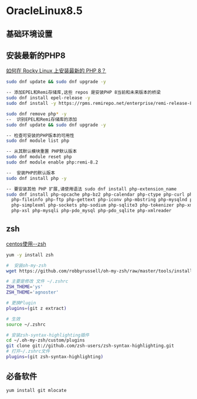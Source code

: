 # OracleLinux8.5

## 基础环境设置

## 安装最新的PHP8

[如何在 Rocky Linux 上安装最新的 PHP 8？](https://zhuanlan.zhihu.com/p/492075338)

```bash
sudo dnf update && sudo dnf upgrade -y

-- 添加EPEL和Remi存储库,这些 repos 是安装PHP 8当前和未来版本的桥梁
sudo dnf install epel-release -y
sudo dnf install -y https://rpms.remirepo.net/enterprise/remi-release-8.rpm

sudo dnf remove php* -y
--  识别EPEL和Remi存储库的添加
sudo dnf update && sudo dnf upgrade -y

-- 检查可安装的PHP版本的可用性
sudo dnf module list php

-- 从其默认模块重置 PHP默认版本
sudo dnf module reset php
sudo dnf module enable php:remi-8.2  

--  安装PHP的默认版本
sudo dnf install php -y

-- 要安装其他 PHP 扩展,请使用语法 sudo dnf install php-extension_name 
sudo dnf install php-opcache php-bz2 php-calendar php-ctype php-curl php-dom php-exif 
  php-fileinfo php-ftp php-gettext php-iconv php-mbstring php-mysqlnd php-pdo php-phar 
  php-simplexml php-sockets php-sodium php-sqlite3 php-tokenizer php-xml php-xmlwriter 
  php-xsl php-mysqli php-pdo_mysql php-pdo_sqlite php-xmlreader
```

## zsh

[centos使用--zsh](http://wjhsh.net/redirect-p-7776540.html)

```bash
yum -y install zsh

#  安装oh-my-zsh
wget https://github.com/robbyrussell/oh-my-zsh/raw/master/tools/install.sh -O - | sh

# 主要是修改 文件 ~/.zshrc
ZSH_THEME='ys'  
ZSH_THEME='agnoster'

# 更换Plugin
plugins=(git z extract)

# 生效
source ~/.zshrc

# 安装zsh-syntax-highlighting插件
cd ~/.oh-my-zsh/custom/plugins
git clone git://github.com/zsh-users/zsh-syntax-highlighting.git
# 打开~/.zshrc文件
plugins=(git zsh-syntax-highlighting)
```

## 必备软件

```bash
yum install git mlocate
```